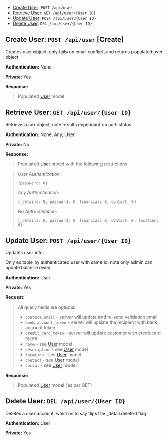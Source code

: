 * [Create User](#Create): `POST /api/user`
* [Retrieve User](#Retrieve): `GET /api/user/{User ID}`
* [Update User](#Update): `POST /api/user/{User ID}`
* [Delete User](#Delete): `DEL /api/user/{User ID}`


Create User: `POST /api/user` [Create]
-----------------------------

Creates user object, only fails on email conflict, and returns populated user object

**Authentication:** None

**Private:** Yes

**Response:**

> Populated [User](Model.md) model


<a id="Retrieve"></a>Retrieve User: `GET /api/user/{User ID}`
----------------------------------------

Retrieves user object, note results dependant on auth status.

**Authentication:** None, Any, User

**Private:** No

**Response:**

> Populated [User](Model.md) model with the following restrictions

> *User Authentication:*
>
>     {password: 0}
>
> *Any Authentication:*
>
>     {_details: 0, password: 0, financial: 0, contact: 0}
>
> *No Authentication:*
>
>     {_details: 0, password: 0, financial: 0, contact: 0, location: 0}


<a id="Update"></a>Update User: `POST /api/user/{User ID}`
---------------------------------------

Updates user info.

Only editable by authenticated user with same id, note only admin can update balance owed

**Authentication:** User

**Private:** Yes

**Request:**

> All query fields are optional
>
>- `contact.email` - server will update and re-send validation email
>- `bank_account_token` - server will update the recipient with bank account token
>- `credit_card_token` - server will update customer with credit card token
>- `name` - see [User](Model.md) model
>- `description` - see [User](Model.md) model
>- `location` - see [User](Model.md) model
>- `contact` - see [User](Model.md) model
>- `social` - see [User](Model.md) model

**Response:**

> Populated [User](Model.md) model (as per GET)


<a id="Delete"></a>Delete User: `DEL /api/user/{User ID}`
--------------------------------------

Deletes a user account, which is to say flips the _detail.deleted flag

**Authentication:** User

**Private:** Yes
